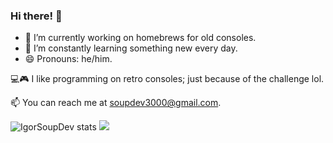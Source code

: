 ### Hi there! 👋

- 🔭 I’m currently working on homebrews for old consoles.
- 🌱 I’m constantly learning something new every day.
- 😄 Pronouns: he/him.

💻🎮 I like programming on retro consoles; just because of the challenge lol.

📫 You can reach me at soupdev3000@gmail.com.

![IgorSoupDev stats](https://github-readme-stats.vercel.app/api?username=IgorSoupDev&show_icons=true&theme=radical)
![](https://github-readme-stats.vercel.app/api/top-langs/?username=IgorSoupDev&layout=compact&show_icons=true&theme=radical)
